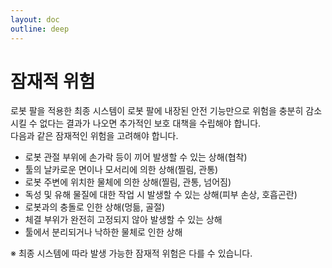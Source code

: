```yaml
---
layout: doc
outline: deep
---
```


# 잠재적 위험

로봇 팔을 적용한 최종 시스템이 로봇 팔에 내장된 안전 기능만으로 위험을 충분히 감소시킬 수 없다는 결과가 나오면 추가적인 보호 대책을 수립해야 합니다.<br>
다음과 같은 잠재적인 위험을 고려해야 합니다.

- 로봇 관절 부위에 손가락 등이 끼어 발생할 수 있는 상해(협착)
- 툴의 날카로운 면이나 모서리에 의한 상해(찔림, 관통)
- 로봇 주변에 위치한 물체에 의한 상해(찔림, 관통, 넘어짐)
- 독성 및 유해 물질에 대한 작업 시 발생할 수 있는 상해(피부 손상, 호흡곤란)
- 로봇과의 충돌로 인한 상해(멍듦, 골절)
- 체결 부위가 완전히 고정되지 않아 발생할 수 있는 상해
- 툴에서 분리되거나 낙하한 물체로 인한 상해

※ 최종 시스템에 따라 발생 가능한 잠재적 위험은 다를 수 있습니다.
